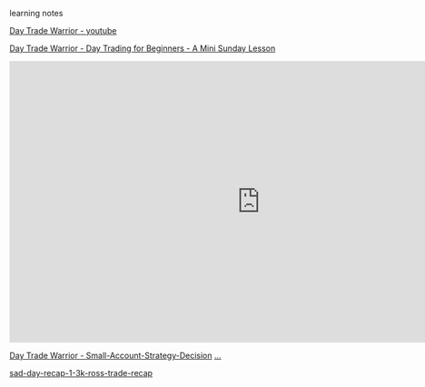learning notes


[Day Trade Warrior - youtube](https://www.youtube.com/user/DaytradeWarrior/videos)

[Day Trade Warrior - Day Trading for Beginners - A Mini Sunday Lesson](https://www.youtube.com/watch?v=ml5_6MaZaMk)
<iframe width="882" height="496" src="https://www.youtube.com/embed/ml5_6MaZaMk" frameborder="0" allow="accelerometer; autoplay; clipboard-write; encrypted-media; gyroscope; picture-in-picture" allowfullscreen></iframe>

[Day Trade Warrior - Small-Account-Strategy-Decision](Small-Account-Strategy-Decision.pdf) [...](https://media.warriortrading.com/2019/11/Small-Account-Strategy-Decision.pdf)

[sad-day-recap-1-3k-ross-trade-recap](https://www.warriortrading.com/sad-day-recap-1-3k-ross-trade-recap/)
